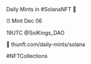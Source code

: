 Daily Mints in #SolanaNFT 🚀

⏰ Mint Dec 06

19UTC @SolKings_DAO

🔗 thunft.com/daily-mints/solana

#NFTCollections